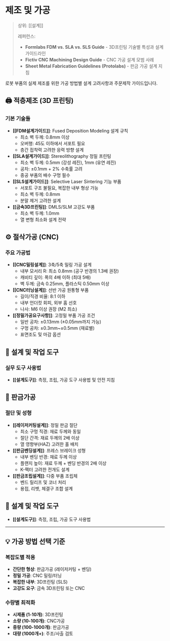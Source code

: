 # 제조 및 가공

> 상위: [[설계]]
> 
> 레퍼런스: 
> - **Formlabs FDM vs. SLA vs. SLS Guide** - 3D프린팅 기술별 특성과 설계 가이드라인
> - **Fictiv CNC Machining Design Guide** - CNC 가공 설계 모범 사례
> - **Sheet Metal Fabrication Guidelines (Protolabs)** - 판금 가공 설계 지침

로봇 부품의 실제 제조를 위한 가공 방법별 설계 고려사항과 주문제작 가이드입니다.

## 🖨️ 적층제조 (3D 프린팅)

### 기본 기술들
- **[[FDM설계가이드]]**: Fused Deposition Modeling 설계 규칙
  * 최소 벽 두께: 0.8mm 이상
  * 오버행: 45도 이하에서 서포트 필요
  * 층간 접착력 고려한 응력 방향 설계
- **[[SLA설계가이드]]**: Stereolithography 정밀 프린팅
  * 최소 벽 두께: 0.5mm (강성 레진), 1mm (유연 레진)
  * 공차: ±0.1mm + 2% 수축률 고려
  * 중공 부품의 배수 구멍 필수
- **[[SLS설계가이드]]**: Selective Laser Sintering 기능 부품
  * 서포트 구조 불필요, 복잡한 내부 형상 가능
  * 최소 벽 두께: 0.8mm
  * 분말 제거 고려한 설계
- **[[금속3D프린팅]]**: DMLS/SLM 고강도 부품
  * 최소 벽 두께: 1.0mm
  * 열 변형 최소화 설계 전략
## ⚙️ 절삭가공 (CNC)

### 주요 가공법
- **[[CNC밀링설계]]**: 3축/5축 밀링 가공 설계
  * 내부 모서리 R: 최소 0.8mm (공구 반경의 1.3배 권장)
  * 캐비티 깊이: 폭의 4배 이하 (최대 5배)
  * 벽 두께: 금속 0.25mm, 플라스틱 0.50mm 이상
- **[[CNC터닝설계]]**: 선반 가공 원통형 부품
  * 길이/직경 비율: 8:1 이하
  * 내부 언더컷 회피, 외부 홈 선호
  * 나사: M6 이상 권장 (M2 최소)
- **[[정밀가공요구사항]]**: 고정밀 부품 가공 조건
  * 일반 공차: ±0.13mm (±0.05mm까지 가능)
  * 구멍 공차: ±0.3mm~±0.5mm (재료별)
  * 표면조도 및 마감 옵션

## 🔧 설계 및 작업 도구

### 실무 도구 사용법
- **[[설계도구]]**: 측정, 조립, 가공 도구 사용법 및 안전 지침

## 📐 판금가공

### 절단 및 성형
- **[[레이저커팅설계]]**: 정밀 판금 절단
  * 최소 구멍 직경: 재료 두께와 동일
  * 절단 간격: 재료 두께의 2배 이상
  * 열 영향부(HAZ) 고려한 홀 배치
- **[[판금벤딩설계]]**: 프레스 브레이크 성형
  * 내부 벤딩 반경: 재료 두께 이상
  * 플랜지 높이: 재료 두께 + 벤딩 반경의 2배 이상
  * K-팩터 고려한 전개도 설계
- **[[판금조립설계]]**: 다중 부품 조립체
  * 벤드 릴리프 및 코너 처리
  * 용접, 리벳, 체결구 조합 설계

## 🔧 설계 및 작업 도구
- **[[설계도구]]**: 측정, 조립, 가공 도구 사용법

---

## 💡 가공 방법 선택 기준

### 복잡도별 적용
- **간단한 형상**: 판금가공 (레이저커팅 + 벤딩)
- **정밀 가공**: CNC 밀링/터닝
- **복잡한 내부**: 3D프린팅 (SLS)
- **고강도 요구**: 금속 3D프린팅 또는 CNC

### 수량별 최적화
- **시제품 (1-10개)**: 3D프린팅
- **소량 (10-100개)**: CNC가공
- **중량 (100-1000개)**: 판금가공
- **대량 (1000개+)**: 주조/사출 검토